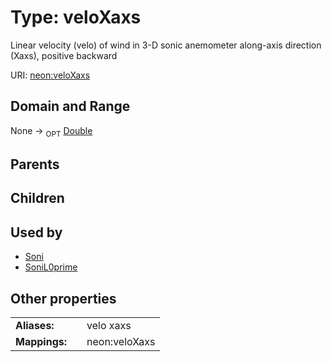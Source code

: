 
# Type: veloXaxs


Linear velocity (velo) of wind in 3-D sonic anemometer along-axis direction (Xaxs), positive backward

URI: [neon:veloXaxs](https://data.neonscience.org/veloXaxs)


## Domain and Range

None ->  <sub>OPT</sub> [Double](types/Double.md)

## Parents


## Children


## Used by

 * [Soni](Soni.md)
 * [SoniL0prime](SoniL0prime.md)

## Other properties

|  |  |  |
| --- | --- | --- |
| **Aliases:** | | velo xaxs |
| **Mappings:** | | neon:veloXaxs |

